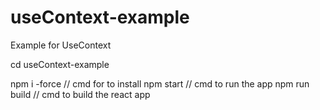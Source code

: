# useContext-example
Example for UseContext

cd useContext-example

npm i -force // cmd for to install 
npm start // cmd to run the app 
npm run build // cmd to build the react app
